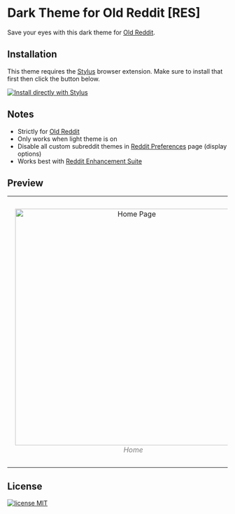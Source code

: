 # Dark Theme for Old Reddit [RES]
Save your eyes with this dark theme for [Old Reddit](https://old.reddit.com). 

## Installation
This theme requires the [Stylus](https://add0n.com/stylus.html) browser extension. Make sure to install that first then click the button below.

[![Install directly with Stylus](https://img.shields.io/badge/Install%20directly%20with-Stylus-%23b190fc?style=plastic&logo=css3)](https://github.com/Rejdesu/darkReddit/raw/main/main.user.css)

## Notes

- Strictly for [Old Reddit](https://old.reddit.com)
- Only works when light theme is on
- Disable all custom subreddit themes in [Reddit Preferences](https://www.reddit.com/prefs/) page (display options)
- Works best with [Reddit Enhancement Suite](https://redditenhancementsuite.com/)

## Preview

<table><tr>
<td> 
  <p align="center" style="padding: 10px">
    <img alt="Home Page" src="https://raw.githubusercontent.com/Rejdesu/darkReddit/main/imgs/preview1.png" width="540">
    <br>
    <em style="color: grey">Home</em>
  </p> 
</td>
<td> 
  <p align="center" style="padding: 10px">
    <img alt="Comments Page" src="https://raw.githubusercontent.com/Rejdesu/darkReddit/main/imgs/preview2.png" width="540">
    <br>
    <em style="color: grey">Comments</em>
  </p> 
</td>
</tr></table>

## License
[![license MIT](https://img.shields.io/github/license/Rejdesu/darkReddit)](https://github.com/Rejdesu/darkReddit/blob/main/LICENSE)
